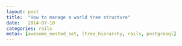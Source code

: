 ```yaml
---
layout: post
title:  "How to manage a world tree structure"
date:   2014-07-10
categories: rails
metas: [awesome_nested_set, ltree_hierarchy, rails, postgresql]
---
```


